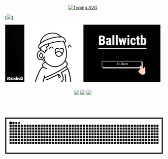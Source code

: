 <div align="center">

  [![Typing SVG](https://readme-typing-svg.demolab.com?font=Fira+Code&size=22&pause=1000&color=FFFFFF&center=true&width=435&lines=I'm+Sixball)](https://git.io/typing-svg)
</div>

[![](https://visitcount.itsvg.in/api?id=ballwictb&label=Profile%20Views&color=12&pretty=true)]

<a href="https://github.com/Ballwictb"> <img src="./BannerGithubv5.png" width="1000"> </a>

<div align="center">

  <!-- 
<img  src="./loading.gif" width="400">
!--> 
</div>

<!-- 
<div align="center">

  <img src="./img/Pepdispara-horizontal.gif">

</div>
!--> 





<!-- <p align="center"> <a href="https://github.com/ryo-ma/github-profile-trophy"><img src="https://github-profile-trophy.vercel.app/?username=ballwictb" alt="ballwictb" /></a> </p>
!-->
<p align="left">
</p>



###

<div align="center">
</div>

###

<!--
<div align="center">
  <img src="https://github-readme-stats.vercel.app/api?username=Ballwictb&hide_title=false&hide_rank=false&show_icons=true&include_all_commits=true&count_private=true&disable_animations=false&theme=bear&locale=en&hide_border=false" height="150" alt="stats graph"  />
  <img src="https://streak-stats.demolab.com?user=Ballwictb&locale=en&mode=daily&theme=bear&hide_border=false&border_radius=5" height="150" alt="streak graph"  />
  <img src="https://github-readme-stats.vercel.app/api/top-langs?username=Ballwictb&locale=en&hide_title=false&layout=compact&card_width=320&langs_count=5&theme=bear&hide_border=false" height="150" alt="languages graph"  />
</div>
!-->

<div align="center">
  
  ![](https://github-profile-summary-cards.vercel.app/api/cards/profile-details?username=Ballwictb&theme=nord_dark)
  ![](https://github-profile-summary-cards.vercel.app/api/cards/stats?username=Ballwictb&theme=nord_dark)
  ![](http://github-profile-summary-cards.vercel.app/api/cards/productive-time?username=Ballwictb&theme=nord_dark&utcOffset=8)
  
  <br>
  <!--
  ![github activity graph](https://github-readme-activity-graph.vercel.app/graph?username=Ballwictb&theme=react)
 !-->
</div>
<br>

###

<div align="center">

<img src="https://raw.githubusercontent.com/Ballwictb/Ballwictb/output/snake.svg" border="4px" alt="Snake animation">

</div>

###

